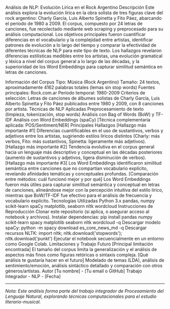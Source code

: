 Análisis de NLP: Evolución Lírica en el Rock Argentino
Descripción
Este análisis explora la evolución lírica en la obra solista de tres figuras clave del rock argentino: Charly García, Luis Alberto Spinetta y Fito Páez, abarcando el período de 1980 a 2009. El corpus, compuesto por 24 letras de canciones, fue recolectado mediante web scraping y preprocesado para su análisis computacional. Los objetivos principales fueron cuantificar diferencias en el vocabulario y la complejidad entre artistas, identificar patrones de evolución a lo largo del tiempo y comparar la efectividad de diferentes técnicas de NLP para este tipo de texto. Los hallazgos revelaron diferencias estilísticas medibles entre los artistas, una evolución gramatical y léxica a nivel del corpus general a lo largo de las décadas, y la superioridad de los Word Embeddings para capturar similitud semántica en letras de canciones.

Información del Corpus
Tipo: Música (Rock Argentino)
Tamaño: 24 textos, aproximadamente 4162 palabras totales (lemas sin stop words)
Fuentes principales: Rock.com.ar
Período temporal: 1980-2009
Criterios de selección: Letras de canciones de álbumes solistas de Charly García, Luis Alberto Spinetta y Fito Páez publicados entre 1980 y 2009, con 8 canciones por artista.
Técnicas de NLP Aplicadas
Preprocesamiento de texto (limpieza, tokenización, stop words)
Análisis con Bag of Words (BoW) y TF-IDF
Análisis con Word Embeddings (spaCy)
[Técnica complementaria aplicada: POS/Sentiment/NER]
Principales Hallazgos
[Hallazgo más importante #1] Diferencias cuantificables en el uso de sustantivos, verbos y adjetivos entre los artistas, sugiriendo estilos líricos distintos (Charly: más verbos, Fito: más sustantivos, Spinetta: ligeramente más adjetivos).
[Hallazgo más importante #2] Tendencia evolutiva en el corpus general hacia un lenguaje más descriptivo y conceptual en las décadas posteriores (aumento de sustantivos y adjetivos, ligera disminución de verbos).
[Hallazgo más importante #3] Los Word Embeddings identificaron similitud semántica entre canciones que no compartían vocabulario explícito, revelando afinidades temáticas y conceptuales profundas.
[Comparación entre métodos: cuál funcionó mejor y por qué] Los Word Embeddings fueron más útiles para capturar similitud semántica y conceptual en letras de canciones, alineándose mejor con la percepción intuitiva del estilo lírico, mientras que BoW/TF-IDF fue efectivo para el análisis de frecuencia y vocabulario explícito.
Tecnologías Utilizadas
Python 3.x
pandas, numpy
scikit-learn
spaCy
matplotlib, seaborn
nltk
wordcloud
Instrucciones de Reproducción
Clonar este repositorio (si aplica, o asegurar acceso al notebook y archivos).
Instalar dependencias: pip install pandas numpy scikit-learn spacy matplotlib seaborn nltk wordcloud -q
Descargar modelo spaCy: python -m spacy download es_core_news_md -q
Descargar recursos NLTK: import nltk; nltk.download('stopwords'); nltk.download('punkt')
Ejecutar el notebook secuencialmente en un entorno como Google Colab.
Limitaciones y Trabajo Futuro
[Principal limitación encontrada] El tamaño del corpus limita la generalización y el análisis de aspectos más finos como figuras retóricas o sintaxis compleja.
[Qué análisis te gustaría hacer en el futuro] Modelado de temas (LDA), análisis de sentimiento/emoción, análisis sintáctico detallado y comparación con otros géneros/artistas.
Autor
[Tu nombre] - [Tu email o GitHub] Trabajo Integrador - NLP - [Fecha]

---

*Nota: Este análisis forma parte del trabajo integrador de Procesamiento del Lenguaje Natural, explorando técnicas computacionales para el estudio literario-musical.*
